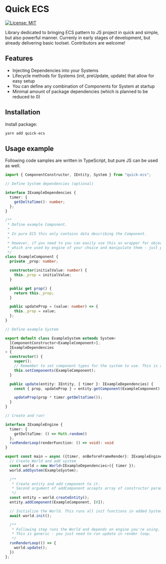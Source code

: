 # Quick ECS

[![License: MIT](https://img.shields.io/badge/License-MIT-yellow.svg)](https://opensource.org/licenses/MIT)

Library dedicated to bringing ECS pattern to JS project in quick and simple, but also powerful manner.
Currenly in early stages of development, but already delivering basic toolset. Contributors are welcome!

## Features

- Injecting Dependencies into your Systems
- Lifecycle methods for Systems (init, preUpdate, update) that allow for easy setup
- You can define any combination of Components for System at startup
- Minimal amount of package dependencies (which is planned to be reduced to 0)

## Installation

Install package:

```bash
yarn add quick-ecs
```

## Usage example

Following code samples are written in TypeScript, but pure JS can be used as well.

```typescript
import { ComponentConstructor, IEntity, System } from "quick-ecs";

// Define System dependencies (optional)

interface IExampleDependencies {
  timer: {
    getDeltaTime(): number;
  };
}

/**
 * Define example Component.
 *
 * In pure ECS this only contains data describing the Component.
 *
 * However, if you need to you can easily use this as wrapper for objects
 * which are used by engine of your choice and manipulate them - just pass them in constructor.
 */
class ExampleComponent {
  private _prop: number;

  constructor(initialValue: number) {
    this._prop = initialValue;
  }

  public get prop() {
    return this._prop;
  }

  public updateProp = (value: number) => {
    this._prop = value;
  };
}

// Define example System

export default class ExampleSystem extends System<
  [ComponentConstructor<ExampleComponent>],
  IExampleDependencies
> {
  constructor() {
    super();
    // Remember to set component types for the system to use. This is also type-safe.
    this.setComponents(ExampleComponent);
  }

  public update(entity: IEntity, { timer }: IExampleDependencies) {
    const { prop, updateProp } = entity.getComponent(ExampleComponent);

    updateProp(prop * timer.getDeltaTime());
  }
}

// Create and run!

interface IExampleEngine {
  timer: {
    getDeltaTime: () => Math.random()
  };
  runRenderLoop(renderFunction: () => void): void
}

export const main = async ({timer, onBeforeFrameRender}: IExampleEngine) => {
  // Create World and add system
  const world = new World<IExampleDependencies>({ timer });
  world.addSystem(ExampleSystem);

  /**
   * Create entity and add component to it.
   * Second argument of addComponent accepts array of constructor params, type safe!
   */
  const entity = world.createEntity();
  entity.addComponent(ExampleComponent, [0]);

  // Initialize the World. This runs all init functions in added Systems.
  await world.init();

  /**
   * Following step runs the World and depends on engine you're using.
   * This is generic - you just need to run update in render loop.
   */
  runRenderLoop(() => {
    world.update();
  })
};
```
